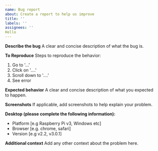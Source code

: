 ```yaml
---
name: Bug report
about: Create a report to help us improve
title: ''
labels: ''
assignees: ''
Hello
---
```


**Describe the bug**
A clear and concise description of what the bug is.

**To Reproduce**
Steps to reproduce the behavior:
1. Go to '...'
2. Click on '....'
3. Scroll down to '....'
4. See error

**Expected behavior**
A clear and concise description of what you expected to happen.

**Screenshots**
If applicable, add screenshots to help explain your problem.

**Desktop (please complete the following information):**
-  Platform [e.g Raspberry Pi v3, Windows etc]
 - Browser [e.g. chrome, safari]
 - Version [e.g v2.2, v3.0.1]


**Additional context**
Add any other context about the problem here.
